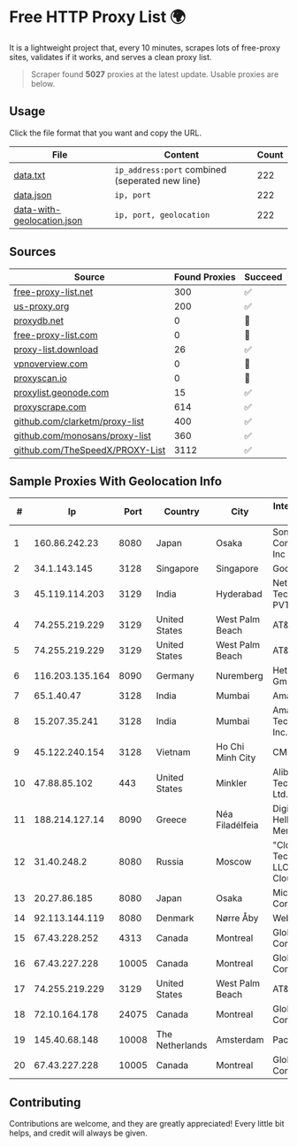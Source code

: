 
# Free HTTP Proxy List 🌍

It is a lightweight project that, every 10 minutes, scrapes lots of free-proxy sites, validates if it works, and serves a clean proxy list.


> Scraper found **5027** proxies at the latest update. Usable proxies are below.

## Usage

Click the file format that you want and copy the URL.


|File|Content|Count|
|----|-------|-----|
|[data.txt](https://raw.githubusercontent.com/themiralay/Proxy-List-World/master/data.txt)|`ip_address:port` combined (seperated new line)|222|
|[data.json](https://raw.githubusercontent.com/themiralay/Proxy-List-World/master/data.json)|`ip, port`|222|
|[data-with-geolocation.json](https://raw.githubusercontent.com/themiralay/Proxy-List-World/master/data-with-geolocation.json)|`ip, port, geolocation`|222|

## Sources

|Source|Found Proxies|Succeed|
|------|-------------|-------|
|[free-proxy-list.net](https://free-proxy-list.net)|300|✅|
|[us-proxy.org](https://www.us-proxy.org)|200|✅|
|[proxydb.net](http://proxydb.net)|0|🚫|
|[free-proxy-list.com](https://free-proxy-list.com/?page=&port=&type%5B%5D=http&type%5B%5D=https&up_time=0&search=Search)|0|🚫|
|[proxy-list.download](https://www.proxy-list.download/HTTP)|26|✅|
|[vpnoverview.com](https://vpnoverview.com/privacy/anonymous-browsing/free-proxy-servers)|0|🚫|
|[proxyscan.io](https://www.proxyscan.io)|0|🚫|
|[proxylist.geonode.com](https://proxylist.geonode.com/api/proxy-list?limit=300&page=1&sort_by=lastChecked&sort_type=desc&protocols=http,https)|15|✅|
|[proxyscrape.com](https://api.proxyscrape.com/v2/?request=displayproxies&protocol=http&timeout=10000&country=all&ssl=all&anonymity=all)|614|✅|
|[github.com/clarketm/proxy-list](https://raw.githubusercontent.com/clarketm/proxy-list/master/proxy-list-raw.txt)|400|✅|
|[github.com/monosans/proxy-list](https://raw.githubusercontent.com/monosans/proxy-list/main/proxies/http.txt)|360|✅|
|[github.com/TheSpeedX/PROXY-List](https://raw.githubusercontent.com/TheSpeedX/PROXY-List/master/http.txt)|3112|✅|


## Sample Proxies With Geolocation Info

|#|Ip|Port|Country|City|Internet Service Provider|
|-|--|----|-------|----|-------------------------|
|1|160.86.242.23|8080|Japan|Osaka|Sony Network Communications Inc|
|2|34.1.143.145|3128|Singapore|Singapore|Google LLC|
|3|45.119.114.203|3129|India|Hyderabad|Netrun Technologies PVT LTD|
|4|74.255.219.229|3129|United States|West Palm Beach|AT&T Corp.|
|5|74.255.219.229|3129|United States|West Palm Beach|AT&T Corp.|
|6|116.203.135.164|8090|Germany|Nuremberg|Hetzner Online GmbH|
|7|65.1.40.47|3128|India|Mumbai|Amazon.com|
|8|15.207.35.241|3128|India|Mumbai|Amazon Technologies Inc.|
|9|45.122.240.154|3128|Vietnam|Ho Chi Minh City|CMCTELECOM|
|10|47.88.85.102|443|United States|Minkler|Alibaba (US) Technology Co., Ltd.|
|11|188.214.127.14|8090|Greece|Néa Filadélfeia|Digital Realty Hellas Single Member S.A|
|12|31.40.248.2|8080|Russia|Moscow|"Cloud Technologies" LLC trading as Cloud.ru|
|13|20.27.86.185|8080|Japan|Osaka|Microsoft Corporation|
|14|92.113.144.119|8080|Denmark|Nørre Åby|Webdock.io ApS|
|15|67.43.228.252|4313|Canada|Montreal|GloboTech Communications|
|16|67.43.227.228|10005|Canada|Montreal|GloboTech Communications|
|17|74.255.219.229|3129|United States|West Palm Beach|AT&T Corp.|
|18|72.10.164.178|24075|Canada|Montreal|GloboTech Communications|
|19|145.40.68.148|10008|The Netherlands|Amsterdam|Packet Host, Inc.|
|20|67.43.227.228|10005|Canada|Montreal|GloboTech Communications|



## Contributing

Contributions are welcome, and they are greatly appreciated! Every
little bit helps, and credit will always be given.

